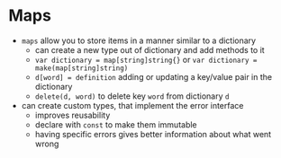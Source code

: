 # Maps

- `maps` allow you to store items in a manner similar to a dictionary
  - can create a new type out of dictionary and add methods to it
  - `var dictionary = map[string]string{}` or `var dictionary = make(map[string]string)`
  - `d[word] = definition` adding or updating a key/value pair in the dictionary
  - `delete(d, word)` to delete key `word` from dictionary `d`
- can create custom types, that implement the error interface
  - improves reusability
  - declare with `const` to make them immutable
  - having specific errors gives better information about what went wrong
